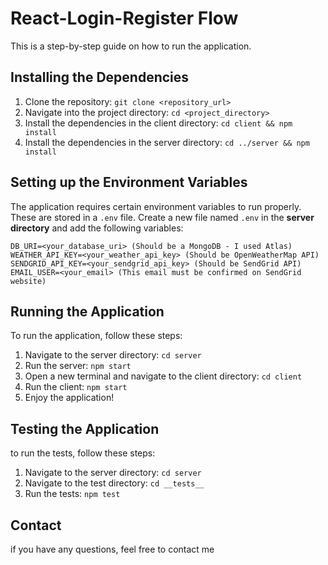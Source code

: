 # React-Login-Register Flow

This is a step-by-step guide on how to run the application.

## Installing the Dependencies

1. Clone the repository: `git clone <repository_url>`
2. Navigate into the project directory: `cd <project_directory>`
3. Install the dependencies in the client directory: `cd client && npm install`
4. Install the dependencies in the server directory: `cd ../server && npm install`

## Setting up the Environment Variables

The application requires certain environment variables to run properly. These are stored in a `.env` file.
Create a new file named `.env` in the **server directory** and add the following variables:

```properties
DB_URI=<your_database_uri> (Should be a MongoDB - I used Atlas)
WEATHER_API_KEY=<your_weather_api_key> (Should be OpenWeatherMap API)
SENDGRID_API_KEY=<your_sendgrid_api_key> (Should be SendGrid API)
EMAIL_USER=<your_email> (This email must be confirmed on SendGrid website)
```

## Running the Application

To run the application, follow these steps:
1. Navigate to the server directory: `cd server`
2. Run the server: `npm start`
3. Open a new terminal and navigate to the client directory: `cd client`
4. Run the client: `npm start`
5. Enjoy the application!

## Testing the Application
to run the tests, follow these steps:
1. Navigate to the server directory: `cd server`
2. Navigate to the test directory: `cd __tests__`
3. Run the tests: `npm test`

## Contact
if you have any questions, feel free to contact me

